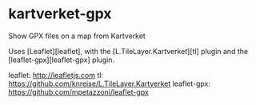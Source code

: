 # kartverket-gpx
Show GPX files on  a map from Kartverket


Uses [Leaflet][leaflet], with the [L.TileLayer.Kartverket][tl] plugin and the [leaflet-gpx][leaflet-gpx] plugin.


leaflet: http://leafletjs.com
tl: https://github.com/knreise/L.TileLayer.Kartverket
leaflet-gpx: https://github.com/mpetazzoni/leaflet-gpx
